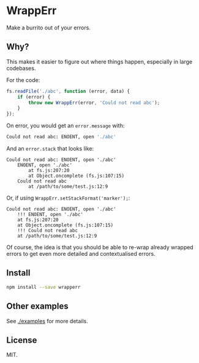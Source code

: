 WrappErr
========

Make a burrito out of your errors.

Why?
-----

This makes it easier to figure out where things happen,
especially in large codebases.

For the code:


```javascript
fs.readFile('./abc', function (error, data) {
	if (error) {
		throw new WrappErr(error, 'Could not read abc');
	}
});
```

On error, you would get an `error.message` with:

```bash
Could not read abc: ENOENT, open './abc'
```

And an `error.stack` that looks like:

```
Could not read abc: ENOENT, open './abc'
	ENOENT, open './abc'
		at fs.js:207:20
		at Object.oncomplete (fs.js:107:15)
	Could not read abc
		at /path/to/some/test.js:12:9
```

Or, if using `WrappErr.setStackFormat('marker');`:

```
Could not read abc: ENOENT, open './abc'
	!!! ENOENT, open './abc'
	at fs.js:207:20
	at Object.oncomplete (fs.js:107:15)
	!!! Could not read abc
	at /path/to/some/test.js:12:9
```

Of course, the idea is that you should be able
to re-wrap already wrapped errors to get even
more detailed and contextualised errors.

Install
-------

```bash
npm install --save wrapperr
```

Other examples
---------------

See [./examples](./examples) for more details.

License
--------

MIT.
